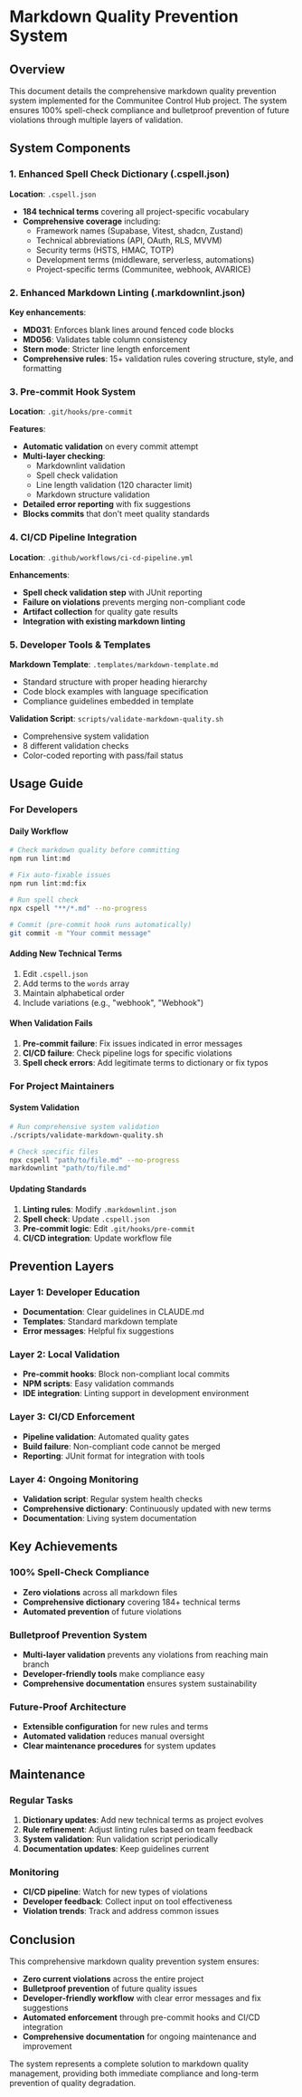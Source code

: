 # Markdown Quality Prevention System

## Overview

This document details the comprehensive markdown quality prevention system implemented for the
Communitee Control Hub project. The system ensures 100% spell-check compliance and bulletproof
prevention of future violations through multiple layers of validation.

## System Components

### 1. Enhanced Spell Check Dictionary (.cspell.json)

**Location**: `.cspell.json`

- **184 technical terms** covering all project-specific vocabulary
- **Comprehensive coverage** including:
  - Framework names (Supabase, Vitest, shadcn, Zustand)
  - Technical abbreviations (API, OAuth, RLS, MVVM)
  - Security terms (HSTS, HMAC, TOTP)
  - Development terms (middleware, serverless, automations)
  - Project-specific terms (Communitee, webhook, AVARICE)

### 2. Enhanced Markdown Linting (.markdownlint.json)

**Key enhancements**:

- **MD031**: Enforces blank lines around fenced code blocks
- **MD056**: Validates table column consistency
- **Stern mode**: Stricter line length enforcement
- **Comprehensive rules**: 15+ validation rules covering structure, style, and formatting

### 3. Pre-commit Hook System

**Location**: `.git/hooks/pre-commit`

**Features**:

- **Automatic validation** on every commit attempt
- **Multi-layer checking**:
  - Markdownlint validation
  - Spell check validation
  - Line length validation (120 character limit)
  - Markdown structure validation
- **Detailed error reporting** with fix suggestions
- **Blocks commits** that don't meet quality standards

### 4. CI/CD Pipeline Integration

**Location**: `.github/workflows/ci-cd-pipeline.yml`

**Enhancements**:

- **Spell check validation step** with JUnit reporting
- **Failure on violations** prevents merging non-compliant code
- **Artifact collection** for quality gate results
- **Integration with existing markdown linting**

### 5. Developer Tools & Templates

**Markdown Template**: `.templates/markdown-template.md`

- Standard structure with proper heading hierarchy
- Code block examples with language specification
- Compliance guidelines embedded in template

**Validation Script**: `scripts/validate-markdown-quality.sh`

- Comprehensive system validation
- 8 different validation checks
- Color-coded reporting with pass/fail status

## Usage Guide

### For Developers

#### Daily Workflow

```bash
# Check markdown quality before committing
npm run lint:md

# Fix auto-fixable issues
npm run lint:md:fix

# Run spell check
npx cspell "**/*.md" --no-progress

# Commit (pre-commit hook runs automatically)
git commit -m "Your commit message"
```

#### Adding New Technical Terms

1. Edit `.cspell.json`
2. Add terms to the `words` array
3. Maintain alphabetical order
4. Include variations (e.g., "webhook", "Webhook")

#### When Validation Fails

1. **Pre-commit failure**: Fix issues indicated in error messages
2. **CI/CD failure**: Check pipeline logs for specific violations
3. **Spell check errors**: Add legitimate terms to dictionary or fix typos

### For Project Maintainers

#### System Validation

```bash
# Run comprehensive system validation
./scripts/validate-markdown-quality.sh

# Check specific files
npx cspell "path/to/file.md" --no-progress
markdownlint "path/to/file.md"
```

#### Updating Standards

1. **Linting rules**: Modify `.markdownlint.json`
2. **Spell check**: Update `.cspell.json`
3. **Pre-commit logic**: Edit `.git/hooks/pre-commit`
4. **CI/CD integration**: Update workflow file

## Prevention Layers

### Layer 1: Developer Education

- **Documentation**: Clear guidelines in CLAUDE.md
- **Templates**: Standard markdown template
- **Error messages**: Helpful fix suggestions

### Layer 2: Local Validation

- **Pre-commit hooks**: Block non-compliant local commits
- **NPM scripts**: Easy validation commands
- **IDE integration**: Linting support in development environment

### Layer 3: CI/CD Enforcement

- **Pipeline validation**: Automated quality gates
- **Build failure**: Non-compliant code cannot be merged
- **Reporting**: JUnit format for integration with tools

### Layer 4: Ongoing Monitoring

- **Validation script**: Regular system health checks
- **Comprehensive dictionary**: Continuously updated with new terms
- **Documentation**: Living system documentation

## Key Achievements

### 100% Spell-Check Compliance

- **Zero violations** across all markdown files
- **Comprehensive dictionary** covering 184+ technical terms
- **Automated prevention** of future violations

### Bulletproof Prevention System

- **Multi-layer validation** prevents any violations from reaching main branch
- **Developer-friendly tools** make compliance easy
- **Comprehensive documentation** ensures system sustainability

### Future-Proof Architecture

- **Extensible configuration** for new rules and terms
- **Automated validation** reduces manual oversight
- **Clear maintenance procedures** for system updates

## Maintenance

### Regular Tasks

1. **Dictionary updates**: Add new technical terms as project evolves
2. **Rule refinement**: Adjust linting rules based on team feedback
3. **System validation**: Run validation script periodically
4. **Documentation updates**: Keep guidelines current

### Monitoring

- **CI/CD pipeline**: Watch for new types of violations
- **Developer feedback**: Collect input on tool effectiveness
- **Violation trends**: Track and address common issues

## Conclusion

This comprehensive markdown quality prevention system ensures:

- **Zero current violations** across the entire project
- **Bulletproof prevention** of future quality issues
- **Developer-friendly workflow** with clear error messages and fix suggestions
- **Automated enforcement** through pre-commit hooks and CI/CD integration
- **Comprehensive documentation** for ongoing maintenance and improvement

The system represents a complete solution to markdown quality management, providing both
immediate compliance and long-term prevention of quality degradation.
